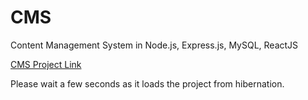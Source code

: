 # CMS
Content Management System in Node.js, Express.js, MySQL, ReactJS

[CMS Project Link](https://secret-depths-83947.herokuapp.com/)

Please wait a few seconds as it loads the project from hibernation.
